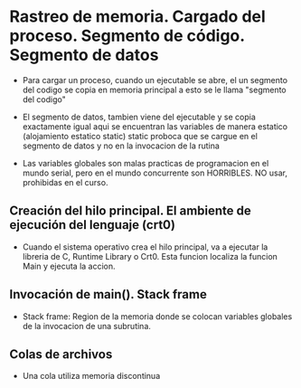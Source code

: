 # Rastreo de memoria. Cargado del proceso. Segmento de código. Segmento de datos

- Para cargar un proceso, cuando un ejecutable se abre, el un segmento del codigo
 se copia en memoria principal a esto se le llama "segmento del codigo"

- El segmento de datos, tambien viene del ejecutable y se copia exactamente igual
aqui se encuentran las variables de manera estatico (alojamiento estatico static)
static proboca que se cargue en el segmento de datos y no en la invocacion de la rutina

- Las variables globales son malas practicas de programacion en el mundo serial, pero
en el mundo concurrente son HORRIBLES. NO usar, prohibidas en el curso. 

## Creación del hilo principal. El ambiente de ejecución del lenguaje (crt0)

- Cuando el sistema operativo crea el hilo principal, va a ejecutar
la libreria de C, Runtime Library o Crt0. Esta funcion localiza la funcion Main 
y ejecuta la accion.

## Invocación de main(). Stack frame

- Stack frame: Region de la memoria donde se colocan variables globales de la
invocacion de una subrutina.


## Colas de archivos
- Una cola utiliza memoria discontinua